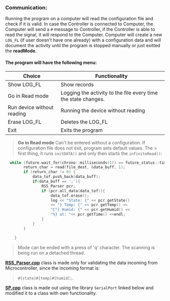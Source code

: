 ### Communication:
Running the program on a computer will read the configuration file and check if it is valid. In case the Controller is connected to Computer, the Computer will send a `#` message to Controller, if the Controller is able to read the signal, it will respond to the Computer. Computer will create a new `LOG_FL` (if user doesn't have one already) with a configuration data and will document the activity until the program is stopped manually or just exitted the **readMode**. 
#### The program will have the following menu:
| Choice | Functionality |
| ------ | ------ |
| Show LOG_FL | Show records |
| Go in Read mode | Logging the activity to the file every time the state changes. |
| Run device without reading | Running the device without reading |
| Erase LOG_FL | Deletes the LOG_FL |
| Exit | Exits the program |


> **Go in Read mode** Can't be entered without a configuration. If configuration file does not exit, program sets default values. The > first thing, it runs `initDATA()` and only then starts the `infiniteRead()`: 
```cpp
  while (future.wait_for(chrono::milliseconds(1)) == future_status::timeout) {
        return_char = read(file_dest, &data_buff, 1);
        if (return_char != 0) {
            data_tof.push_back(data_buff);
            if(data_buff == ';'){
                RSS_Parser pcr;
                if (pcr.all_data(data_tof)){
                    data_tof.erase();
                    log << "State: {" << pcr.getState()
                    << "} Temp: {" << pcr.getTemp() <<
                    "C°} Humid: {" << pcr.getHumid() <<
                    "%} at: "<< pcr.getTime() <<endl;
                }
            }
        }

    }
```
> Mode can be ended with a press of 'q' character. The scanning is being run on a detached thread. 

[**RSS_Parser.cpp**](RSS_Management/src/RSS_Parser.cpp) class is made only for validating the data incoming from Microcontroller, since the incoming format is:
> `#[state]#[temp]#[humid];`. 

[**SP.cpp**](RSS_Management/src/SP.cpp) class is made out using the library `SerialPort` linked below and modified it to a class with own functionality. 

